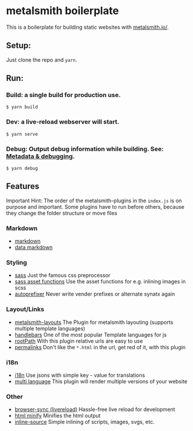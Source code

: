 # metalsmith boilerplate

This is a boilerplate for building static websites with [metalsmith.io/](http://www.metalsmith.io).

## Setup:
Just clone the repo and `yarn`.

## Run:

### Build: a single build for production use. 
```
$ yarn build
```

### Dev: a live-reload webserver will start.
```
$ yarn serve
```

### Debug: Output debug information while building. See: [Metadata & debugging](http://http://www.metalsmith.io/#metadata-debugging).
```
$ yarn debug 
```


## Features
Important Hint: The order of the metalsmith-plugins in the `index.js` is on purpose and important.
Some plugins have to run before others, because they change the folder structure or move files

### Markdown
- [markdown](https://github.com/segmentio/metalsmith-markdown)
- [data markdown](https://github.com/majodev/metalsmith-data-markdown)

### Styling
- [sass](https://www.npmjs.com/package/metalsmith-sass) Just the famous css preprocessor
- [sass asset functions](https://www.npmjs.com/package/node-sass-asset-functions) Use the asset functions for e.g. inlining images in scss
- [autoprefixer](https://www.npmjs.com/package/metalsmith-autoprefixer) Never write vender prefixes or alternate synatx again

### Layout/Links
- [metalsmith-layouts](https://www.npmjs.com/package/metalsmith-layouts) The Plugin for metalsmith layouting (supports multiple template languages)
- [handlebars](https://www.npmjs.com/package/handlebars) One of the most popular Template languages for js
- [rootPath](https://www.npmjs.com/package/metalsmith-rootpath) With this plugin relative urls are easy to use
- [permalinks](https://www.npmjs.com/package/metalsmith-permalinks) Don't like the `*.html` in the url, get red of it, with this plugin

### i18n
- [i18n](https://www.npmjs.com/package/metalsmith-i18n) Use jsons with simple key - value for translations
- [multi language](https://www.npmjs.com/package/metalsmith-multi-language) This plugin will render multiple versions of your website

### Other
- [browser-sync (livereload)](https://www.npmjs.com/package/metalsmith-browser-sync) Hassle-free live reload for development
- [html minify](https://www.npmjs.com/package/metalsmith-html-minifier) Minifies the html output
- [inline-source](https://www.npmjs.com/package/metalsmith-inline-source) Simple inlining of scripts, images, svgs, etc.
